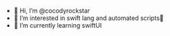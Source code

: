 - 👋 Hi, I’m @cocodyrockstar
- 👀 I’m interested in swift lang and automated scripts🤖
- 🌱 I’m currently learning swiftUI


<!---
cocodyrockstar/cocodyrockstar is a ✨ special ✨ repository because its `README.md` (this file) appears on your GitHub profile.
You can click the Preview link to take a look at your changes.
--->
